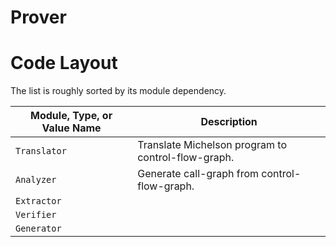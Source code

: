 # Prover

# Code Layout
The list is roughly sorted by its module dependency.

| Module, Type, or Value Name   | Description |
| -------------------------     | ------------|
| `Translator`                  | Translate Michelson program to control-flow-graph. |
| `Analyzer`                    | Generate call-graph from control-flow-graph. |
| `Extractor`                   | |
| `Verifier`                    | |
| `Generator`                   | |
